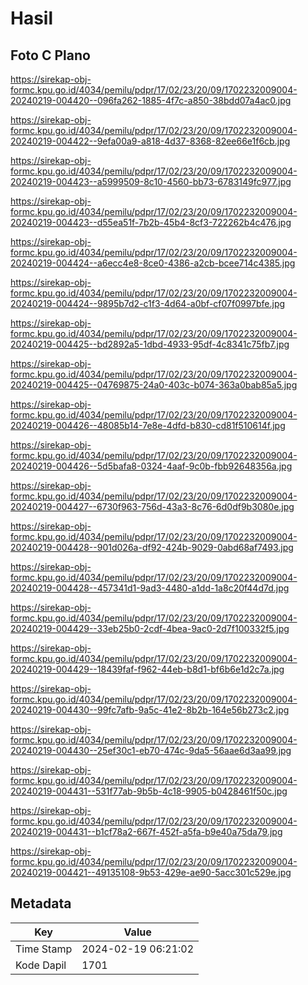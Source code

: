 # Hasil

## Foto C Plano

https://sirekap-obj-formc.kpu.go.id/4034/pemilu/pdpr/17/02/23/20/09/1702232009004-20240219-004420--096fa262-1885-4f7c-a850-38bdd07a4ac0.jpg

https://sirekap-obj-formc.kpu.go.id/4034/pemilu/pdpr/17/02/23/20/09/1702232009004-20240219-004422--9efa00a9-a818-4d37-8368-82ee66e1f6cb.jpg

https://sirekap-obj-formc.kpu.go.id/4034/pemilu/pdpr/17/02/23/20/09/1702232009004-20240219-004423--a5999509-8c10-4560-bb73-6783149fc977.jpg

https://sirekap-obj-formc.kpu.go.id/4034/pemilu/pdpr/17/02/23/20/09/1702232009004-20240219-004423--d55ea51f-7b2b-45b4-8cf3-722262b4c476.jpg

https://sirekap-obj-formc.kpu.go.id/4034/pemilu/pdpr/17/02/23/20/09/1702232009004-20240219-004424--a6ecc4e8-8ce0-4386-a2cb-bcee714c4385.jpg

https://sirekap-obj-formc.kpu.go.id/4034/pemilu/pdpr/17/02/23/20/09/1702232009004-20240219-004424--9895b7d2-c1f3-4d64-a0bf-cf07f0997bfe.jpg

https://sirekap-obj-formc.kpu.go.id/4034/pemilu/pdpr/17/02/23/20/09/1702232009004-20240219-004425--bd2892a5-1dbd-4933-95df-4c8341c75fb7.jpg

https://sirekap-obj-formc.kpu.go.id/4034/pemilu/pdpr/17/02/23/20/09/1702232009004-20240219-004425--04769875-24a0-403c-b074-363a0bab85a5.jpg

https://sirekap-obj-formc.kpu.go.id/4034/pemilu/pdpr/17/02/23/20/09/1702232009004-20240219-004426--48085b14-7e8e-4dfd-b830-cd81f510614f.jpg

https://sirekap-obj-formc.kpu.go.id/4034/pemilu/pdpr/17/02/23/20/09/1702232009004-20240219-004426--5d5bafa8-0324-4aaf-9c0b-fbb92648356a.jpg

https://sirekap-obj-formc.kpu.go.id/4034/pemilu/pdpr/17/02/23/20/09/1702232009004-20240219-004427--6730f963-756d-43a3-8c76-6d0df9b3080e.jpg

https://sirekap-obj-formc.kpu.go.id/4034/pemilu/pdpr/17/02/23/20/09/1702232009004-20240219-004428--901d026a-df92-424b-9029-0abd68af7493.jpg

https://sirekap-obj-formc.kpu.go.id/4034/pemilu/pdpr/17/02/23/20/09/1702232009004-20240219-004428--457341d1-9ad3-4480-a1dd-1a8c20f44d7d.jpg

https://sirekap-obj-formc.kpu.go.id/4034/pemilu/pdpr/17/02/23/20/09/1702232009004-20240219-004429--33eb25b0-2cdf-4bea-9ac0-2d7f100332f5.jpg

https://sirekap-obj-formc.kpu.go.id/4034/pemilu/pdpr/17/02/23/20/09/1702232009004-20240219-004429--18439faf-f962-44eb-b8d1-bf6b6e1d2c7a.jpg

https://sirekap-obj-formc.kpu.go.id/4034/pemilu/pdpr/17/02/23/20/09/1702232009004-20240219-004430--99fc7afb-9a5c-41e2-8b2b-164e56b273c2.jpg

https://sirekap-obj-formc.kpu.go.id/4034/pemilu/pdpr/17/02/23/20/09/1702232009004-20240219-004430--25ef30c1-eb70-474c-9da5-56aae6d3aa99.jpg

https://sirekap-obj-formc.kpu.go.id/4034/pemilu/pdpr/17/02/23/20/09/1702232009004-20240219-004431--531f77ab-9b5b-4c18-9905-b0428461f50c.jpg

https://sirekap-obj-formc.kpu.go.id/4034/pemilu/pdpr/17/02/23/20/09/1702232009004-20240219-004431--b1cf78a2-667f-452f-a5fa-b9e40a75da79.jpg

https://sirekap-obj-formc.kpu.go.id/4034/pemilu/pdpr/17/02/23/20/09/1702232009004-20240219-004421--49135108-9b53-429e-ae90-5acc301c529e.jpg


## Metadata

| Key        | Value               |
| ---------- | ------------------- |
| Time Stamp | 2024-02-19 06:21:02 |
| Kode Dapil | 1701                |



